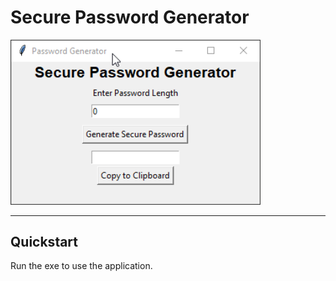 # Secure Password Generator

<img src="./assets/example_use.gif" width="400">
<hr>

## Quickstart
Run the exe to use the application.
